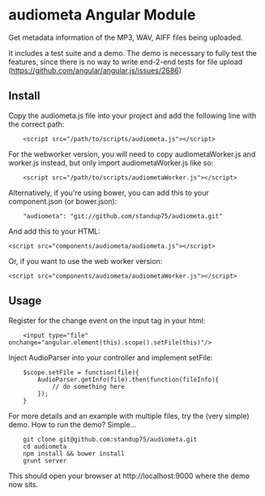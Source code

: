 audiometa Angular Module
========================

Get metadata information of the MP3, WAV, AIFF files being uploaded.

It includes a test suite and a demo.
The demo is necessary to fully test the features, since there is no way to write end-2-end tests for file upload (https://github.com/angular/angular.js/issues/2686)

Install
-------

Copy the audiometa.js file into your project and add the following line with the correct path:

		<script src="/path/to/scripts/audiometa.js"></script>

For the webworker version, you will need to copy audiometaWorker.js and worker.js instead, but only import audiometaWorker.js like so:

		<script src="/path/to/scripts/audiometaWorker.js"></script>


Alternatively, if you're using bower, you can add this to your component.json (or bower.json):

		"audiometa": "git://github.com/standup75/audiometa.git"

And add this to your HTML:

    <script src="components/audiometa/audiometa.js"></script>

Or, if you want to use the web worker version:

    <script src="components/audiometa/audiometaWorker.js"></script>

Usage
-----

Register for the change event on the input tag in your html:

		<input type="file" onchange="angular.element(this).scope().setFile(this)"/>
 
Inject AudioParser into your controller and implement setFile:

		$scope.setFile = function(file){
			AudioParser.getInfo(file).then(function(fileInfo){
				// do something here
			});
		}

For more details and an example with multiple files, try the (very simple) demo. How to run the demo? Simple...

		git clone git@github.com:standup75/audiometa.git
		cd audiometa
		npm install && bower install
		grunt server

This should open your browser at http://localhost:9000 where the demo now sits.
